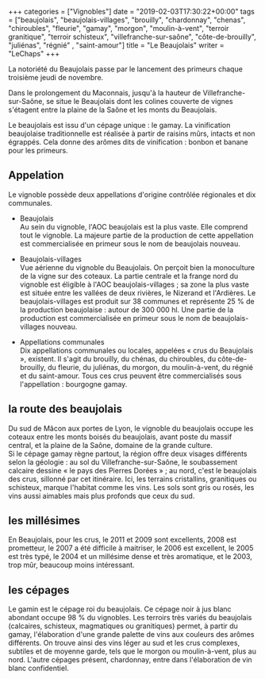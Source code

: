 +++
categories = ["Vignobles"]
date = "2019-02-03T17:30:22+00:00"
tags = ["beaujolais", "beaujolais-villages", "brouilly", "chardonnay", "chenas", "chiroubles", "fleurie", "gamay", "morgon", "moulin-à-vent", "terroir granitique", "terroir schisteux", "villefranche-sur-saône",  "côte-de-brouilly",  "juliénas", "régnié" , "saint-amour"] 
title = "Le Beaujolais"
writer = "LeChaps"
+++

La notoriété du Beaujolais passe par le lancement des primeurs chaque troisième jeudi de novembre.  

Dans le prolongement du Maconnais, jusqu'à la hauteur de Villefranche-sur-Saône, se situe le Beaujolais dont les colines couverte de vignes s'étagent entre la plaine de la Saône et les monts du Beaujolais.  

Le beaujolais est issu d'un cépage unique : le gamay. La vinification beaujolaise traditionnelle est réalisée à partir de raisins mûrs, intacts et non égrappés. Cela donne des arômes dits de vinification : bonbon et banane pour les primeurs.  

## Appelation

Le vignoble possède deux appellations d'origine contrôlée régionales et dix communales.

* Beaujolais  
Au sein du vignoble, l'AOC beaujolais est la plus vaste. Elle comprend tout le vignoble. La majeure partie de la production de cette appellation est commercialisée en primeur sous le nom de beaujolais nouveau.

* Beaujolais-villages  
Vue aérienne du vignoble du Beaujolais. On perçoit bien la monoculture de la vigne sur des coteaux.
La partie centrale et la frange nord du vignoble est éligible à l'AOC beaujolais-villages ; sa zone la plus vaste est située entre les vallées de deux rivières, le Nizerand et l'Ardières. Le beaujolais-villages est produit sur 38 communes et représente 25 % de la production beaujolaise : autour de 300 000 hl. Une partie de la production est commercialisée en primeur sous le nom de beaujolais-villages nouveau.

* Appellations communales  
Dix appellations communales ou locales, appelées « crus du Beaujolais », existent. Il s'agit du brouilly, du chénas, du chiroubles, du côte-de-brouilly, du fleurie, du juliénas, du morgon, du moulin-à-vent, du régnié et du saint-amour. Tous ces crus peuvent être commercialisés sous l'appellation : bourgogne gamay.

## la route des beaujolais

Du sud de Mâcon aux portes de Lyon, le vignoble du beaujolais occupe les coteaux entre les monts boisés du beaujolais, avant poste du massif central, et la plaine de la Saône, domaine de la grande culture.  
Si le cépage gamay règne partout, la région offre deux visages différents selon la géologie : au sol du Villefranche-sur-Saône, le soubassement calcaire dessine « le pays des Pierres Dorées » ; au nord, c'est le beaujolais des crus, sillonné par cet itinéraire. Ici, les terrains cristallins, granitiques ou schisteux, marque l'habitat comme les vins. Les sols sont gris ou rosés, les vins aussi aimables mais plus profonds que ceux du sud.

## les millésimes

En Beaujolais, pour les crus, le 2011 et 2009 sont excellents, 2008 est prometteur, le 2007 a été difficile à maitriser, le 2006 est excellent, le 2005 est très typé, le 2004 et un millésime dense et très aromatique, et le 2003, trop mûr, beaucoup moins intéressant.

## les cépages

Le gamin est le cépage roi du beaujolais. Ce cépage noir à jus blanc abondant occupe 98 % du vignobles. Les terroirs très variés du beaujolais (calcaires, schisteux, magmatiques ou granitiques) permet, à partir du gamay, l'élaboration d'une grande palette de vins aux couleurs des arômes différents. On trouve ainsi des vins léger au sud et les crus complexes, subtiles et de moyenne garde, tels que le morgon ou moulin-à-vent, plus au nord. L'autre cépages présent, chardonnay, entre dans l'élaboration de vin blanc confidentiel.
